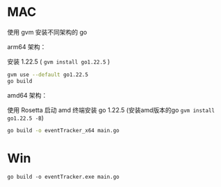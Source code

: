 # MAC

使用 gvm 安装不同架构的 go

arm64 架构：

安装 1.22.5 ( `gvm install go1.22.5` )

```bash
gvm use --default go1.22.5
go build
```

amd64 架构：

使用 Rosetta 启动 amd 终端安装 go 1.22.5 (安装amd版本的go `gvm install go1.22.5 -B`)

```bash
go build -o eventTracker_x64 main.go
```

# Win

`go build -o eventTracker.exe main.go`
